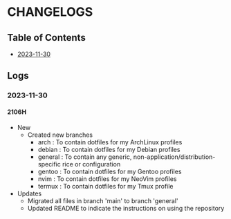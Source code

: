 # CHANGELOGS

## Table of Contents
+ [2023-11-30](#2023-11-30)

## Logs
### 2023-11-30
#### 2106H
- New
    - Created new branches
        + arch    : To contain dotfiles for my ArchLinux profiles
        + debian  : To contain dotfiles for my Debian profiles
        + general : To contain any generic, non-application/distribution-specific rice or configuration
        + gentoo  : To contain dotfiles for my Gentoo profiles
        + nvim    : To contain dotfiles for my NeoVim profiles
        + termux  : To contain dotfiles for my Tmux profile
- Updates
    - Migrated all files in branch 'main' to branch 'general'
    - Updated README to indicate the instructions on using the repository

